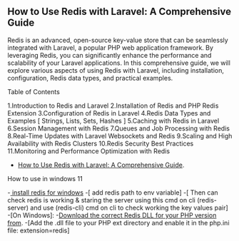 ## How to Use Redis with Laravel: A Comprehensive Guide

Redis is an advanced, open-source key-value store that can be seamlessly integrated with Laravel, a popular PHP web application framework. By leveraging Redis, you can significantly enhance the performance and scalability of your Laravel applications. In this comprehensive guide, we will explore various aspects of using Redis with Laravel, including installation, configuration, Redis data types, and practical examples.

Table of Contents

1.Introduction to Redis and Laravel
2.Installation of Redis and PHP Redis Extension
3.Configuration of Redis in Laravel
4.Redis Data Types and Examples [ Strings, Lists, Sets, Hashes ]
5.Caching with Redis in Laravel
6.Session Management with Redis
7.Queues and Job Processing with Redis
8.Real-Time Updates with Laravel Websockets and Redis
9.Scaling and High Availability with Redis Clusters
10.Redis Security Best Practices
11.Monitoring and Performance Optimization with Redis

- [How to Use Redis with Laravel: A Comprehensive Guide](https://medium.com/@mohammad.roshandelpoor/how-to-use-redis-with-laravel-a-comprehensive-guide-247cfcac0a68).



How to use in windows 11

-[ install redis for windows](https://github.com/tporadowski/redis/releases)
-[ add redis path to env variable]
-[ Then can check redis is working & staring the server using this cmd on cli (redis-server) and use (redis-cli) cmd on cli to check working the key values pair]
-[On Windows]:
      -[Download the correct Redis DLL for your PHP version from](https://pecl.php.net).
      -[Add the .dll file to your PHP ext directory and enable it in the php.ini file: extension=redis]
